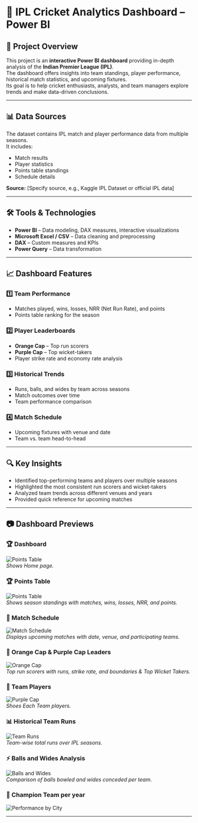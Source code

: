 # 🏏 IPL Cricket Analytics Dashboard – Power BI

## 📌 Project Overview
This project is an **interactive Power BI dashboard** providing in-depth analysis of the **Indian Premier League (IPL)**.  
The dashboard offers insights into team standings, player performance, historical match statistics, and upcoming fixtures.  
Its goal is to help cricket enthusiasts, analysts, and team managers explore trends and make data-driven conclusions.

---

## 📊 Data Sources
The dataset contains IPL match and player performance data from multiple seasons.  
It includes:
- Match results
- Player statistics
- Points table standings
- Schedule details

**Source:** [Specify source, e.g., Kaggle IPL Dataset or official IPL data]

---

## 🛠 Tools & Technologies
- **Power BI** – Data modeling, DAX measures, interactive visualizations
- **Microsoft Excel / CSV** – Data cleaning and preprocessing
- **DAX** – Custom measures and KPIs
- **Power Query** – Data transformation

---

## 📈 Dashboard Features

### 1️⃣ Team Performance
- Matches played, wins, losses, NRR (Net Run Rate), and points
- Points table ranking for the season

### 2️⃣ Player Leaderboards
- **Orange Cap** – Top run scorers
- **Purple Cap** – Top wicket-takers
- Player strike rate and economy rate analysis

### 3️⃣ Historical Trends
- Runs, balls, and wides by team across seasons
- Match outcomes over time
- Team performance comparison

### 4️⃣ Match Schedule
- Upcoming fixtures with venue and date
- Team vs. team head-to-head

---

## 🔍 Key Insights
- Identified top-performing teams and players over multiple seasons
- Highlighted the most consistent run scorers and wicket-takers
- Analyzed team trends across different venues and years
- Provided quick reference for upcoming matches

---


## 📷 Dashboard Previews

### 🏆 Dashboard
![Points Table](./Images/Page_1.png)  
*Shows Home page.*

### 🏆 Points Table
![Points Table](./Images/Page_2.png)  
*Shows season standings with matches, wins, losses, NRR, and points.*

### 📅 Match Schedule
![Match Schedule](./Images/Page-4.png)  
*Displays upcoming matches with date, venue, and participating teams.*

### 🥇 Orange Cap & Purple Cap Leaders
![Orange Cap](./Images/Page-5.png)  
*Top run scorers with runs, strike rate, and boundaries & Top Wicket Takers.*

### 🎯 Team Players
![Purple Cap](./Images/Page-3.png)  
*Shoes Each Team players.*

### 📊 Historical Team Runs
![Team Runs](./Images/Page-6.png)  
*Team-wise total runs over IPL seasons.*

### ⚡ Balls and Wides Analysis
![Balls and Wides](./Images/Page-7.png)  
*Comparison of balls bowled and wides conceded per team.*

### 📍 Champion Team per year
![Performance by City](./Images/Page-9.png)  



---


